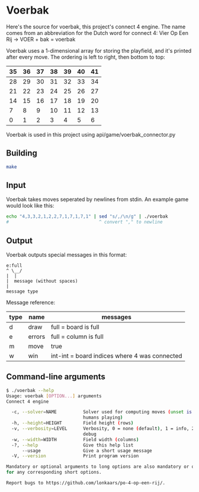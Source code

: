 # Voerbak

Here's the source for voerbak, this project's connect 4 engine. The name comes
from an abbreviation for the Dutch word for connect 4: Vier Op Een Rij -> VOER +
bak = voerbak

Voerbak uses a 1-dimensional array for storing the playfield, and it's printed
after every move. The ordering is left to right, then bottom to top:

| 35 | 36 | 37 | 38 | 39 | 40 | 41 |
| -- | -- | -- | -- | -- | -- | -- |
| 28 | 29 | 30 | 31 | 32 | 33 | 34 |
| 21 | 22 | 23 | 24 | 25 | 26 | 27 |
| 14 | 15 | 16 | 17 | 18 | 19 | 20 |
| 7  | 8  | 9  | 10 | 11 | 12 | 13 |
| 0  | 1  | 2  | 3  | 4  | 5  | 6  |

Voerbak is used in this project using api/game/voerbak_connector.py

## Building

```sh
make
```

## Input

Voerbak takes moves seperated by newlines from stdin. An example game would look
like this:

```sh
echo "4,3,3,2,1,2,2,7,1,7,1,7,1" | sed "s/,/\n/g" | ./voerbak
#                                  ^ convert "," to newline
```

## Output

Voerbak outputs special messages in this format:

```
e:full
^ \__/
|  |
|  message (without spaces)
|
message type
```

Message reference:

| type | name   | messages                                      |
| ---- | ------ | --------------------------------------------- |
| d    | draw   | full = board is full                          |
| e    | errors | full = column is full                         |
| m    | move   | true                                          |
| w    | win    | int-int = board indices where 4 was connected |

## Command-line arguments

```sh
$ ./voerbak --help
Usage: voerbak [OPTION...] arguments
Connect 4 engine

  -c, --solver=NAME          Solver used for computing moves (unset is two
                             humans playing)
  -h, --height=HEIGHT        Field height (rows)
  -v, --verbosity=LEVEL      Verbosity, 0 = none (default), 1 = info, 2 =
                             debug
  -w, --width=WIDTH          Field width (columns)
  -?, --help                 Give this help list
      --usage                Give a short usage message
  -V, --version              Print program version

Mandatory or optional arguments to long options are also mandatory or optional
for any corresponding short options.

Report bugs to https://github.com/lonkaars/po-4-op-een-rij/.
```
